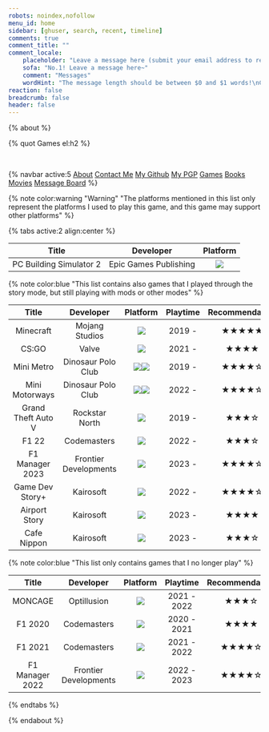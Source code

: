 ```yaml
---
robots: noindex,nofollow
menu_id: home
sidebar: [ghuser, search, recent, timeline]
comments: true
comment_title: ""
comment_locale:
    placeholder: "Leave a message here (submit your email address to receive email notifications when someone replies)"
    sofa: "No.1! Leave a message here~"
    comment: "Messages"
    wordHint: "The message length should be between $0 and $1 words!\nCurrent number of words: $2"
reaction: false
breadcrumb: false
header: false
---
```


{% about %}

{% quot Games el:h2 %}

<br/>

{% navbar active:5 [About](/en/) [Contact&nbsp;Me](/en/contact-me/) [My&nbsp;Github](/en/my-github/) [My&nbsp;PGP](/en/my-pgp/) [Games](/en/games/) [Books](/en/books/) [Movies](/en/movies/) [Message&nbsp;Board](/en/message-board/) %}

{% note color:warning "Warning" "The platforms mentioned in this list only represent the platforms I used to play this game, and this game may support other platforms" %}

{% tabs active:2 align:center %}

<!-- tab Wish -->

| Title | Developer | Platform |
|:-----:|:---------:|:--------:|
| PC Building Simulator 2 | Epic Games Publishing | <img src="https://img.shields.io/badge/Windows-0078D6?style=for-the-badge&logo=windows&logoColor=white" /> |

<!-- tab Playing -->

{% note color:blue "This list contains also games that I played through the story mode, but still playing with mods or other modes" %}

| Title | Developer | Platform | Playtime | Recommendation |
|:-----:|:---------:|:--------:|:--------:|:--------------:|
| Minecraft | Mojang Studios | <img src="https://img.shields.io/badge/macOS-000000?style=for-the-badge&logo=macos&logoColor=F0F0F0" /> |  2019 -  |  ★★★★★  |
| CS:GO | Valve | <img src="https://img.shields.io/badge/macOS-000000?style=for-the-badge&logo=macos&logoColor=F0F0F0" /> |  2021 -  |  ★★★★  |
| Mini Metro | Dinosaur Polo Club | <img src="https://img.shields.io/badge/macOS-000000?style=for-the-badge&logo=macos&logoColor=F0F0F0" /><img src="https://img.shields.io/badge/iOS-000000?style=for-the-badge&logo=ios&logoColor=white" /> |  2019 -  |  ★★★★☆  |
| Mini Motorways | Dinosaur Polo Club | <img src="https://img.shields.io/badge/macOS-000000?style=for-the-badge&logo=macos&logoColor=F0F0F0" /><img src="https://img.shields.io/badge/iOS-000000?style=for-the-badge&logo=ios&logoColor=white" /> |  2022 -  |  ★★★★☆  |
| Grand Theft Auto V | Rockstar North | <img src="https://img.shields.io/badge/Windows-0078D6?style=for-the-badge&logo=windows&logoColor=white" /> | 2019 -  | ★★★☆ |
| F1 22 | Codemasters | <img src="https://img.shields.io/badge/Windows-0078D6?style=for-the-badge&logo=windows&logoColor=white" /> | 2022 -  | ★★★☆ |
| F1 Manager 2023 | Frontier Developments | <img src="https://img.shields.io/badge/Windows-0078D6?style=for-the-badge&logo=windows&logoColor=white" /> | 2023 -  | ★★★★☆ |
| Game Dev Story+ | Kairosoft | <img src="https://img.shields.io/badge/iOS-000000?style=for-the-badge&logo=ios&logoColor=white" /> |  2022 -  | ★★★★☆ |
| Airport Story | Kairosoft | <img src="https://img.shields.io/badge/iOS-000000?style=for-the-badge&logo=ios&logoColor=white" /> |  2023 -  | ★★★★ |
| Cafe Nippon | Kairosoft | <img src="https://img.shields.io/badge/iOS-000000?style=for-the-badge&logo=ios&logoColor=white" /> |  2023 -  | ★★★☆ |

<!-- tab Played -->

{% note color:blue "This list only contains games that I no longer play" %}

| Title | Developer | Platform |   Playtime    | Recommendation |
|:-----:|:---------:|:--------:|:-------------:|:--------------:|
| MONCAGE | Optillusion | <img src="https://img.shields.io/badge/iOS-000000?style=for-the-badge&logo=ios&logoColor=white" /> |  2021 - 2022 |  ★★★☆   |
| F1 2020 | Codemasters | <img src="https://img.shields.io/badge/Windows-0078D6?style=for-the-badge&logo=windows&logoColor=white" /> | 2020 - 2021  | ★★★★ |
| F1 2021 | Codemasters | <img src="https://img.shields.io/badge/Windows-0078D6?style=for-the-badge&logo=windows&logoColor=white" /> | 2021 - 2022  | ★★★★☆ |
| F1 Manager 2022 | Frontier Developments | <img src="https://img.shields.io/badge/Windows-0078D6?style=for-the-badge&logo=windows&logoColor=white" /> | 2022 - 2023 | ★★★★☆ |

{% endtabs %}

{% endabout %}
